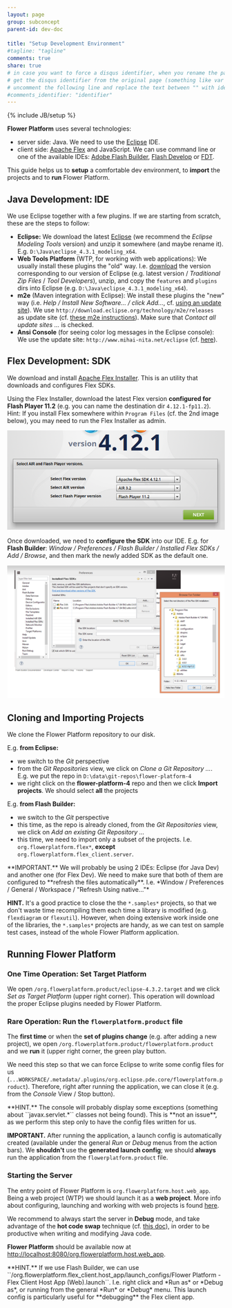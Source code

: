 ```yaml
---
layout: page
group: subconcept
parent-id: dev-doc

title: "Setup Development Environment"
#tagline: "tagline"
comments: true
share: true
# in case you want to force a disqus identifier, when you rename the page
# get the disqus identifier from the original page (something like var disqus_identifier = 'ident';),
# uncomment the following line and replace the text between "" with ident
#comments_identifier: "identifier"
---
```

{% include JB/setup %}

**Flower Platform** uses several technologies:

* server side: Java. We need to use the [Eclipse](http://www.eclipse.org) IDE.
* client side: [Apache Flex](http://flex.apache.org/) and JavaScript. We can use command line or one of the available IDEs: [Adobe Flash Builder](http://www.adobe.com/products/flash-builder.html), [Flash Develop](http://www.flashdevelop.org/) or [FDT](http://fdt.powerflasher.com/).

This guide helps us to **setup** a comfortable dev environment, to **import** the projects and to **run** Flower Platform.

<!-- more -->

## Java Development: IDE

We use Eclipse together with a few plugins. If we are starting from scratch, these are the steps to follow:

* **Eclipse:** We download the latest [Eclipse](http://eclipse.org/downloads/) (we recommend the *Eclipse Modeling Tools* version) and unzip it somewhere (and maybe rename it). E.g. ``D:\Java\eclipse_4.3.1_modeling_x64``.
* **Web Tools Platform** (WTP, for working with web applications): We usually install these plugins the "old" way. I.e. [download](http://download.eclipse.org/webtools/downloads/) the version corresponding to our version of Eclipse (e.g. latest version / *Traditional Zip Files* / *Tool Developers*), unzip, and copy the ``features`` and ``plugins`` dirs into Eclipse (e.g. ``D:\Java\eclipse_4.3.1_modeling_x64``).
* **m2e** (Maven integration with Eclipse): We install these plugins the "new" way (i.e. *Help / Install New Software... / click Add...*, cf. [using an update site](http://help.eclipse.org/juno/index.jsp?topic=%2Forg.eclipse.platform.doc.user%2Ftasks%2Ftasks-127.htm)). We use ``http://download.eclipse.org/technology/m2e/releases `` as update site (cf. [these m2e instructions](https://www.eclipse.org/m2e/download/)). Make sure that *Contact all update sites ...* is checked.
* **Ansi Console** (for seeing color log messages in the Eclipse console): We use the update site: ``http://www.mihai-nita.net/eclipse`` (cf. [here](http://mihai-nita.net/java/)).

## Flex Development: SDK

We download and install [Apache Flex Installer](http://flex.apache.org/installer.html). This is an utility that downloads and configures Flex SDKs.

Using the Flex Installer, download the latest Flex version **configured for Flash Player 11.2** (e.g. you can name the destination dir ``4.12.1-fp11.2``).<br/>
<span class="label label-primary">Hint:</span> If you install Flex somewhere within ``Program Files`` (cf. the 2nd image below), you may need to run the Flex Installer as admin.

<img class="img-thumbnail center-block" src="select-flex-sdk.png"/>

Once downloaded, we need to **configure the SDK** into our IDE. E.g. for **Flash Builder**: *Window / Preferences / Flash Builder / Installed Flex SDKs / Add / Browse*, and then mark the newly added SDK as the default one.

<img class="img-thumbnail center-block" src="sdk-config-flex-in-flash-builder.png"/>

## Cloning and Importing Projects

We clone the Flower Platform repository to our disk.

E.g. **from Eclipse:**

* we switch to the *Git* perspective
* from the *Git Repositories* view, we click on *Clone a Git Repository ...*. E.g. we put the repo in ``D:\data\git-repos\flower-platform-4``
* we right click on the **flower-platform-4** repo and then we click **Import projects**. We should select **all** the projects

E.g. **from Flash Builder:**

* we switch to the *Git* perspective
* this time, as the repo is already cloned, from the *Git Repositories* view, we click on *Add an existing Git Repository ...*
* this time, we need to import only a subset of the projects. I.e. ``org.flowerplatform.flex*``, **except** ``org.flowerplatform.flex_client.server``.

<div markdown="1" class="alert alert-warning">**IMPORTANT.** We will probably be using 2 IDEs: Eclipse (for Java Dev) and another one (for Flex Dev). We need to make sure that both of them are configured to **refresh the files automatically**. I.e. *Window / Preferences / General / Workspace / "Refresh Using native..."*

**HINT.** It's a good practice to close the the ``*.samples*`` projects, so that we don't waste time recompiling them each time a library is modified (e.g. ``flexdiagram`` or ``flexutil``). However, when doing extensive work inside one of the libraries, the ``*.samples*`` projects are handy, as we can test on sample test cases, instead of the whole Flower Platform application.
</div>

## Running Flower Platform

### One Time Operation: Set Target Platform

We open ``/org.flowerplatform.product/eclipse-4.3.2.target`` and we click *Set as Target Platform* (upper right corner). This operation will download the proper Eclipse plugins needed by Flower Platform.

### Rare Operation: Run the ``flowerplatform.product`` file

The **first time** or when the **set of plugins change** (e.g. after adding a new project), we open ``/org.flowerplatform.product/flowerplatform.product`` and we **run** it (upper right corner, the green play button. 

We need this step so that we can force Eclipse to write some config files for us (``...WORKSPACE/.metadata/.plugins/org.eclipse.pde.core/flowerplatform.product``). Therefore, right after running the application, we can close it (e.g. from the *Console* View / Stop button).

<div markdown="1" class="alert alert-warning">
**HINT.** The console will probably display some exceptions (something about ``javax.servlet.*`` classes not being found). This is **not an issue**, as we perform this step only to have the config files written for us.

**IMPORTANT.** After running the application, a launch config is automatically created (available under the general *Run* or *Debug* menus from the action bars). We **shouldn't** use the **generated launch config**; we should **always** run the application from the ``flowerplatform.product`` file.
</div>

### Starting the Server

The entry point of Flower Platform is ``org.flowerplatform.host.web_app``. Being a web project (WTP) we should launch it as a **web project**. More info about configuring, launching and working with web projects is found [here](../eclipse-productivity/WTP.html).

We recommend to always start the server in **Debug** mode, and take advantage of the **hot code swap** technique (cf. [this doc](TODO)), in order to be productive when writing and modifying Java code.

**Flower Platform** should be available now at [http://localhost:8080/org.flowerplatform.host.web_app](http://localhost:8080/org.flowerplatform.host.web_app).

<div markdown="1" class="alert alert-info">
**HINT.** If we use Flash Builder, we can use ``/org.flowerplatform.flex_client.host_app/launch_configs/Flower Platform - Flex Client Host App (Web).launch``. I.e. right click and *Run as* or *Debug as*, or running from the general *Run* or *Debug* menu. This launch config is particularly useful for **debugging** the Flex client app.
</div>
